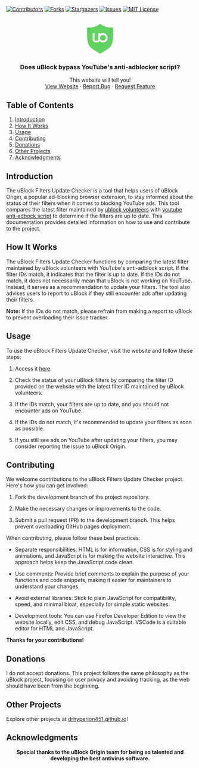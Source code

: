 [![Contributors][contributors-shield]][contributors-url]
[![Forks][forks-shield]][forks-url]
[![Stargazers][stars-shield]][stars-url]
[![Issues][issues-shield]][issues-url]
[![MIT License][license-shield]][license-url]

<!-- PROJECT LOGO -->
<br />
<div align="center">
  <a href="https://github.com/drHyperion451/does-uBO-bypass-yt">
    <img src="assets/icons/favicon-green.svg" alt="Logo" width="80" height="80">
  </a>

<h3 align="center">Does uBlock bypass YouTube's anti-adblocker script?</h3>

  <p align="center">
    This website will tell you!
    <br />
    <a href="https://drhyperion451.github.io/does-uBO-bypass-yt">View Website</a>
    ·
    <a href="https://github.com/drHyperion451/does-uBO-bypass-yt/issues">Report Bug</a>
    ·
    <a href="https://github.com/drHyperion451/does-uBO-bypass-yt/issues">Request Feature</a>
  </p>
</div>


## Table of Contents

1. [Introduction](#introduction)
2. [How It Works](#how-it-works)
3. [Usage](#usage)
4. [Contributing](#contributing)
5. [Donations](#donations)
6. [Other Projects](#other-projects)
7. [Acknowledgments](#acknowledgments)

## Introduction

The uBlock Filters Update Checker is a tool that helps users of uBlock Origin, a popular ad-blocking browser extension, to stay informed about the status of their filters when it comes to blocking YouTube ads. This tool compares the latest filter maintained by [ublock volunteers](https://github.com/stephenhawk8054/misc/blob/main/yt-fix.txt) with [youtube anti-adbock script](https://pastefy.app/G1Txv5su/raw) to determine if the filters are up to date. This documentation provides detailed information on how to use and contribute to the project.

## How It Works

The uBlock Filters Update Checker functions by comparing the latest filter maintained by uBlock volunteers with YouTube's anti-adblock script. If the filter IDs match, it indicates that the filter is up to date. If the IDs do not match, it does not necessarily mean that uBlock is not working on YouTube. Instead, it serves as a recommendation to update your filters. The tool also advises users to report to uBlock if they still encounter ads after updating their filters.

**Note:** If the IDs do not match, please refrain from making a report to uBlock to prevent overloading their issue tracker.


## Usage

To use the uBlock Filters Update Checker, visit the website and follow these steps:

1. Access it [here](https://drhyperion451.github.io/does-uBO-bypass-yt/).

2. Check the status of your uBlock filters by comparing the filter ID provided on the website with the latest filter ID maintained by uBlock volunteers.

3. If the IDs match, your filters are up to date, and you should not encounter ads on YouTube.

4. If the IDs do not match, it's recommended to update your filters as soon as possible.

5. If you still see ads on YouTube after updating your filters, you may consider reporting the issue to uBlock Origin.

## Contributing

We welcome contributions to the uBlock Filters Update Checker project. Here's how you can get involved:

1. Fork the development branch of the project repository.

2. Make the necessary changes or improvements to the code.

3. Submit a pull request (PR) to the development branch. This helps prevent overloading GitHub pages deployment.

When contributing, please follow these best practices:

- Separate responsibilities: HTML is for information, CSS is for styling and animations, and JavaScript is for making the website interactive. This approach helps keep the JavaScript code clean.

- Use comments: Provide brief comments to explain the purpose of your functions and code snippets, making it easier for maintainers to understand your changes.

- Avoid external libraries: Stick to plain JavaScript for compatibility, speed, and minimal bloat, especially for simple static websites.

- Development tools: You can use Firefox Developer Edition to view the website locally, edit CSS, and debug JavaScript. VSCode is a suitable editor for HTML and JavaScript.

<b>Thanks for your contributions!</b>

## Donations

I do not accept donations. This project follows the same philosophy as the uBlock project, focusing on user privacy and avoiding tracking, as the web should have been from the beginning.

## Other Projects

Explore other projects at [drhyperion451.github.io](https://github.com/drHyperion451)!

## Acknowledgments

<div align="center"> 
  <b>Special thanks to the uBlock Origin team for being so talented and developing the best antivirus software.</b>
</div>

[contributors-shield]: https://img.shields.io/github/contributors/drHyperion451/does-uBO-bypass-yt.svg?style=for-the-badge
[contributors-url]: https://github.com/drHyperion451/does-uBO-bypass-yt/graphs/contributors
[forks-shield]: https://img.shields.io/github/forks/drHyperion451/does-uBO-bypass-yt.svg?style=for-the-badge
[forks-url]: https://github.com/drHyperion451/does-uBO-bypass-yt/network/members
[stars-shield]: https://img.shields.io/github/stars/drHyperion451/does-uBO-bypass-yt.svg?style=for-the-badge
[stars-url]: https://github.com/drHyperion451/does-uBO-bypass-yt/stargazers
[issues-shield]: https://img.shields.io/github/issues/drHyperion451/does-uBO-bypass-yt.svg?style=for-the-badge
[issues-url]: https://github.com/drHyperion451/does-uBO-bypass-yt/issues
[license-shield]: https://img.shields.io/github/license/drHyperion451/does-uBO-bypass-yt.svg?style=for-the-badge
[license-url]: https://github.com/drHyperion451/does-uBO-bypass-yt/blob/dev/LICENSE
